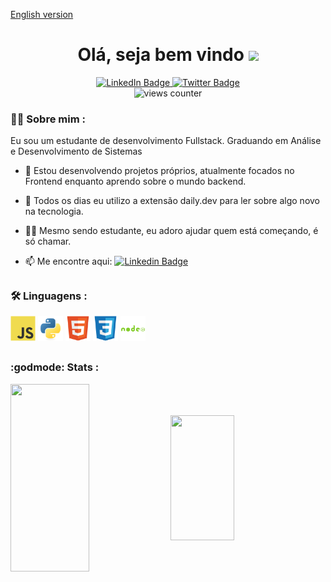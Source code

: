 <a href="https://github.com/vitorhugo-guedes/vitorhugo-guedes/blob/main/eng.md">English version<a/>

<div id="header" align="center">
  
<!--   <img src="https://media.giphy.com/media/gjrYDwbjnK8x36xZIO/giphy.gif" /> -->
  
  <h1>
    Olá, seja bem vindo
    <img src="https://media.giphy.com/media/hvRJCLFzcasrR4ia7z/giphy.gif" width="30px"/>
  </h1>
  
  <div id="badges">
    <a target="_blank" href="https://www.linkedin.com/in/vitor-guedesdev/">
      <img src="https://img.shields.io/badge/LinkedIn-blue?style=for-the-badge&logo=linkedin&logoColor=white" alt="LinkedIn Badge"/>
    </a>
    <a target="_blank" href="https://twitter.com/VitorHgo77">
      <img src="https://img.shields.io/badge/Twitter-blue?style=for-the-badge&logo=twitter&logoColor=white" alt="Twitter Badge"/>
    </a>
  </div>
  
  <img src="https://komarev.com/ghpvc/?username=vitorhugo-guedes&style=flat-square&color=blue" alt="views counter"/>
  
</div>



### :technologist: Sobre mim :

Eu sou um estudante de desenvolvimento Fullstack. Graduando em Análise e Desenvolvimento de Sistemas

- 🚀 Estou desenvolvendo projetos próprios, atualmente focados no Frontend enquanto aprendo sobre o mundo backend.

- :book: Todos os dias eu utilizo a extensão daily.dev para ler sobre algo novo na tecnologia.

- :man_teacher: Mesmo sendo estudante, eu adoro ajudar quem está começando, é só chamar.

- 📫 Me encontre aqui: [![Linkedin Badge](https://img.shields.io/badge/-Vitor-blue?style=flat&logo=Linkedin&logoColor=white)](https://www.linkedin.com/in/vitor-guedesdev/)


##

### 🛠️ Linguagens :
<div>
  <img height="40" width="40" src="https://github.com/devicons/devicon/blob/master/icons/javascript/javascript-original.svg"/>
  <img height="40" width="40" src="https://github.com/devicons/devicon/blob/master/icons/python/python-original.svg"/>
  <img height="40" width="40" src="https://github.com/devicons/devicon/blob/master/icons/html5/html5-original.svg"/>
  <img height="40" width="40" src="https://github.com/devicons/devicon/blob/master/icons/css3/css3-original.svg"/>
  <img height="40" width="40" src="https://github.com/devicons/devicon/blob/master/icons/nodejs/nodejs-plain-wordmark.svg"/>
</div>

##

### :godmode: Stats :
<div>
  <img align="center" height="300" width="50%" src="https://github-readme-stats.vercel.app/api?username=vitorhugo-guedes&show_icons=true&theme=vision-friendly-dark&count_private=true"/>
  
  <img align="center" height="200rem" width="45%" src="https://github-readme-stats.vercel.app/api/top-langs/?username=vitorhugo-guedes&layout=compact&theme=vision-friendly-dark&langs_count=10&count_private=true"/>
</div>

##

<div align="center">
<!--   <img src="https://media.giphy.com/media/hqU2KkjW5bE2v2Z7Q2/giphy.gif" /> -->
</div>



